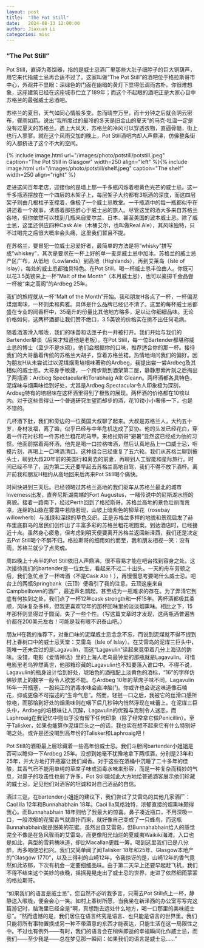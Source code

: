 ```yaml
---
layout: post
title:  "The Pot Still"
date:   2024-08-13 12:00:00
author: Jiaxuan Li
categories: misc
---
```


### “The Pot Still”

Pot Still，直译为蒸馏器，指的是威士忌酒厂里那些大肚子细脖子的巨大铜葫芦，用它来代指威士忌再合适不过了。这家叫做“The Pot Still”的酒吧位于格拉斯哥市中心，外观并不显眼：深绿色的门面在幽暗的黄灯下显得低调而古朴。你很难想象，这座建筑已经在这座城市伫立了189年；而这个不起眼的酒吧正是大家心目中苏格兰的最强威士忌酒吧。

苏格兰的夏日，天气如同心情般多变。忽而晴空万里，而十分钟之后就会阴云密布，骤雨如箭。说出“我所度过的最冷的冬天是旧金山的夏天”的马克·吐温一定是没有过夏天的苏格兰。遇上大风天，苏格兰的冷风可以穿透衣物，直逼骨髓，街上也行人寥寥。就在这个风雨交加的晚上，Pot Still酒吧内却人声鼎沸，仿佛整条街的人都挤进了这个不大的空间。

{% include image.html url="/images/photo/potstill/potstill.jpeg" caption="The Pot Still in Glasgow" width=250 align="left" %}{% include image.html url="/images/photo/potstill/shelf.jpeg" caption="The shelf" width=250 align="right" %}

走进这间百年老店，迎接你的是墙上那一千多瓶闪烁着橙黄色光芒的威士忌。这一千多瓶酒摆放在一个四层的木架子上，每层架子大约都有3瓶酒的深度，而这四层架子则由几根柱子支撑着，像极了一个威士忌教堂。一千瓶酒中的每一瓶都似乎在讲述着一个故事，诱惑着那些醉心于威士忌的旅人。尽管这里的酒大多来自苏格兰各地，但你依然可以找到几瓶来自爱尔兰、日本、甚至美国的波本威士忌。除了威士忌，这里还供应四种Cask Ale（木桶艾尔，也叫做Real Ale），其风味独特，只不过喝完之后很大概率会头痛，这里我们暂且不提。

在苏格兰，要冒犯一位威士忌爱好者，最简单的方法是将“whisky”拼写成“whiskey”，其次是要求在一杯上好的单一麦芽威士忌中加冰。苏格兰的威士忌产区广布，从低地（Lowlands）到高地（Highlands），再到艾莱岛（Isle of Islay），每处的威士忌都独具特色。在Pot Still，喝一杯威士忌丰俭由人。你既可以花3.5英镑来上一杯“Malt of the Month”（本月威士忌），也可以豪掷千金品尝一杯被“束之高阁”的Ardbeg 25年。

我们的旅程就从一杯“Malt of the Month”开始。我和朋友H各点了一杯，一杯偏泥煤烟熏味，一杯则柔和典雅。具体是什么品牌已经记不清了。这里的每杯威士忌都盛在专业的闻香杯中，35毫升的份量比其他地方略多，足以让你细细品味。无论价格如何，这两杯酒都让我们赞不绝口，3.5英镑的价格实在挑不出任何毛病。

随着酒液滑入喉咙，我们的味蕾和话匣子也一并被打开。我们开始与我们的Bartender攀谈（后来才知道他是老板）。在Pot Still，每一位Bartender都堪称威士忌的博士（至少不是水硕）。他们会根据你的口味，推荐适合你的那一杯。接待我们的大哥蓄着传统的苏格兰大胡子，穿着苏格兰裙，热情地询问我们的偏好。因为朋友H从未尝试过以泥煤烟熏培根味著称的Ardbeg，我提出尝一尝Ardbeg及其相似的威士忌。大哥身手敏捷，一个跨步跳到酒架第二层，静静思索片刻之后掏出了两瓶酒：Ardbeg Spectacular和Torabhaig Allt Gleann。两杯酒都各具特色，泥煤味与烟熏味恰到好处，尤其是Ardbeg Spectacular令人印象极为深刻，Ardbeg特有的培根味在这杯酒里得到了极致的展现。两杯酒的价格都在10镑以内。对于这些贵得让一个普通研究生望而却步的酒，花10镑小小奢侈一下，也是不错的。

几杯酒下肚，我们和旁边的一位英国大叔聊了起来。大叔是苏格兰人，大约五十岁，身材发福，离了婚，似乎已经与中年危机达成了妥协。他的头发已经花白，穿着一件花衬衫和一件苏格兰粗花呢马甲。来格拉斯哥“避暑”显然这已经成为他的习惯。他面前摆着两杯酒，他先是喝一口拉格啤酒，然后认真地品上一口威士忌，咂摸片刻，再喝上一口啤酒清口。这种组合已经重复了五六轮。我们从苏格兰聊到披头士，聊到大叔20年前的美国行和离去的前妻，再聊到人工智能和星际旅行。时间已经不早了，因为第二天还要早起去苏格兰高地自驾，我们不得不放下酒杯。离开前我和朋友H相约从高地回来后再来Pot Still喝个痛快。


时间快进到三天后。已经领略过苏格兰高地的我们驱车从苏格兰最北的城市Inverness出发，直奔尼斯湖南端的Fort Augustus，一睹传说中的尼斯湖水怪的真貌。接着一路南下，经过Perth回到了格拉斯哥。苏格兰高地的景色壮丽而荒凉，连绵的山脉在雾霭中若隐若现，山坡上暗紫色的柳草花（rosebay willowherb）与浅绿和深绿的草色交织。正是苏格兰多样的地貌和景观启发了赫布里底群岛的居民们创作出了丰富多彩的苏格兰粗花呢图案。到达酒店时，已经接近十点。虽然身心疲惫，但考虑到明天便要离开苏格兰返回新泽西，我们还是决定去Pot Still喝个不醉不归。格拉斯哥的细雨如约而至，我和朋友相视一笑：没有雨，苏格兰就少了点灵魂。

周四晚上十点半的Pot Still依旧人声鼎沸，很不容易才能在吧台找到容身之处。这次接待我们的bartender是一位女生，看起来不过二十出头。一天的舟车劳顿之后，我们急忙点了一杯啤酒（不是Cask Ale！），再慢慢思考要喝什么威士忌。吧台上的两瓶Springbank（云顶）便吸引了我的注意。云顶这座来自Campbelltown的酒厂，最近声名鹊起，甚至成为一瓶难求的存在。为了弄清它到底有何独到之处，我们点了一杯12年cask strength和一杯15年。两杯酒都极其柔顺，风味复杂多样，但我更喜欢12年的那杯回味里的淡淡烟熏味。相比之下，15年那杯则显得过于圆润，失了一些个性。（写这篇文章时才发现，这两瓶酒普遍售价都在200美元左右！可能是我有眼不识泰山吧。）


朋友H在我的推荐下，对重口味的泥煤威士忌念念不忘，而说到泥煤就不得不提到村上春树口中的威士忌天堂：艾雷岛（Isle of Islay）。在艾雷岛的泥煤三巨头中，我唯一还未尝过的是Lagavulin，而这“Lagavulin”读起来竟带着几分上海话的韵味。没错，电影《爱情神话》里的上海人老乌最钟爱的那瓶就是Lagavulin。可惜电影里老乌猝然离世，他那箱珍藏的Lagavulin也不知要落入谁口中。不得不说，Lagavulin的瓶身设计恰到好处，琥珀色的酒瓶配上淡黄色的酒标，“16”的字样仿佛钞票上的数字一般令人欲罢不能。与Ardbeg 10年的草席子味不同，Lagavulin 16年一开瓶塞，一股纯正的消毒水味会直冲脑门。你或许也会说这味道像石楠花，抑或更像不可描述的“生命气息”。然而，轻抿一口之后，我被它的丝滑口感所惊艳，而那恰到好处的烟熏味则在咽下后几秒钟内悄然浮现在味蕾上。在泥煤三巨头中，Ardbeg的培根味让人沉醉，Lagavulin的优雅与克制令人迷恋，而Laphroaig在我记忆中则似乎没有留下任何印象（除了经常拿它做Penicillin）。至于Talisker，如果也能算作泥煤巨头之一的话，我也实在想不起来它有什么特别好喝之处。或许是还没喝到高年份的Talisker和Laphroaig吧！


Pot Still的酒柜最上层珍藏着一些高年份威士忌。我们斗胆问bartender小姐姐是否可以瞻仰一下Ardbeg 25年。没想到她毫不犹豫地拿下两瓶酒，分别是23年和25年，并大方地打开瓶塞让我们闻香。对于这些在酒桶中沉睡了二十多年的佳酿，其香气已不能用单纯的草席子味或消毒水味来形容，而是一种复杂而精妙的气息，对鼻子的攻击性也弱了许多。Pot Still能如此大方地给普通酒客展示他们珍藏的威士忌，足见他们对酒客的坦诚和对自己酒品的自信。


酒过三巡，在bartender小姐姐的建议下，我们尝试了艾雷岛的其他几家酒厂：Caol Ila 12年和Bunnahabhain 18年。Caol Ila风格独特，浓郁直接的烟熏味颇得我心。而Bunnahabhain 18年则给了我最大的惊喜。鼻子凑近瓶口，不用深吸一口，一股浓郁的花蜜香气就直扑而来，就好像自己变成了一只蜂鸟，而这瓶Bunnahabhain就是甜美的花蜜。虽然出自艾雷岛，但Bunnahabhain给人的感觉完全不像是在急风骤雨的艾雷岛，而更像阳光灿烂的夏威夷Waikiki海滩。入口也是如此，典型的雪莉桶味道，却比Macallan更胜一筹。喝到这里我们已是八分醉，再多喝便恐扫兴。我们又简单闻了闻Talisker 18年和25年、Glasgow本地产的“Glasgow 1770”，以及三得利的山崎12年。令我惊讶的是，山崎12年的香气竟然如此浓郁，下次有机会一定要细细品味。由于第二天早上还要早起赶飞机，我们不得不结束这个美妙的夜晚，摇摇晃晃走出了威士忌的世界，走进了依然细雨蒙蒙的格拉斯哥。


“如果我们的语言是威士忌”，您自然不必听我多言，只需去Pot Still点上一杯，静静送入喉咙，便会会心一笑。如村上春树所愿，当我坐在新泽西的办公室写写完这篇游记时，脑海里已经全是“啊，真想跑去远处什么地方，喝一口那里的美味威士忌”。“然而遗憾的是，我们居住在语言终究是语言、也只能是语言的世界里。我们只能将所有事物置换成另一种不带酒意的东西才能表达，只能生活在这一局限性之中。不过也有例外——有时，我们的语言会在稍纵即逝的幸福瞬间化作威士忌，而我们——至少我是——总在梦见那一瞬间：如果我们的语言是威士忌……”
